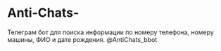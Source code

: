 # Anti-Chats-
Телеграм бот для поиска информации по номеру телефона, номеру машины, ФИО и дате рождения.
@AntiChats_bbot
